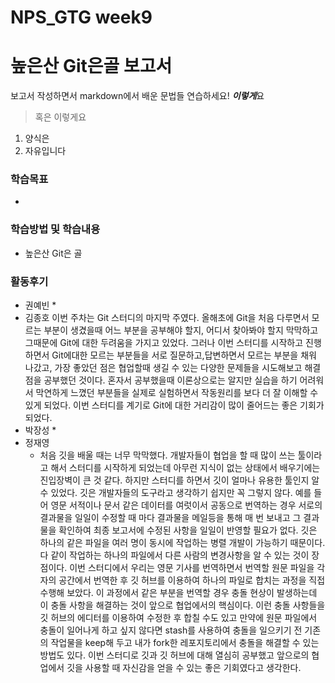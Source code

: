 # NPS_GTG week9

# 높은산 Git은골 보고서

보고서 작성하면서 markdown에서 배운 문법들 연습하세요! ***이렇게***요 

>  혹은 이렇게요
1. 양식은
2. 자유입니다

### 학습목표

* 

### 학습방법 및 학습내용

* 높은산 Git은 골  

 

> 

### 활동후기

* 권예빈
  * 
* 김종호
  이번 주차는 Git 스터디의 마지막 주였다. 올해초에 Git을 처음 다루면서 모르는 부분이 생겼을때 어느 부분을 공부해야 할지, 어디서 찾아봐야 할지 막막하고 그때문에 Git에 대한 두려움을 가지고 있었다. 그러나 이번 스터디를 시작하고 진행하면서 Git에대한 모르는 부분들을 서로 질문하고,답변하면서 모르는 부분을 채워 나갔고, 가장 좋았던 점은 협업할때 생길 수 있는 다양한 문제들을 시도해보고 해결점을 공부했던 것이다. 혼자서 공부했을때 이론상으로는 알지만 실습을 하기 어려워서 막연하게 느꼈던 부분들을 실제로 실험하면서 작동원리를 보다 더 잘 이해할 수 있게 되었다. 이번 스터디를 계기로 Git에 대한 거리감이 많이 줄어드는 좋은 기회가 되었다. 
* 박장성
  * 
* 정재영
  * 처음 깃을 배울 때는 너무 막막했다. 개발자들이 협업을 할 때 많이 쓰는 툴이라고 해서 스터디를 시작하게 되었는데 아무런 지식이 없는 상태에서 배우기에는 진입장벽이 큰 것 같다. 하지만 스터디를 하면서 깃이 얼마나 유용한 툴인지 알 수 있었다. 깃은 개발자들의 도구라고 생각하기 쉽지만 꼭 그렇지 않다. 예를 들어 영문 서적이나 문서 같은 데이터를 여럿이서 공동으로 번역하는 경우 서로의 결과물을 일일이 수정할 때 마다 결과물을 메일등을 통해 매 번 보내고 그 결과물을 확인하여 최종 보고서에 수정된 사항을 일일이 반영할 필요가 없다. 깃은 하나의 같은 파일을 여러 명이 동시에 작업하는 병렬 개발이 가능하기 때문이다. 다 같이 작업하는 하나의 파일에서 다른 사람의 변경사항을 알 수 있는 것이 장점이다. 이번 스터디에서 우리는 영문 기사를 번역하면서 번역할 원문 파일을 각자의 공간에서 번역한 후 깃 허브를 이용하여 하나의 파일로 합치는 과정을 직접 수행해 보았다. 이 과정에서 같은 부분을 번역할 경우 충돌 현상이 발생하는데 이 충돌 사항을 해결하는 것이 앞으로 협업에서의 핵심이다. 이런 충돌 사항들을 깃 허브의 에디터를 이용하여 수정한 후 합칠 수도 있고 만약에 원문 파일에서 충돌이 일어나게 하고 싶지 않다면 stash를 사용하여 충돌을 일으키기 전 기존의 작업물을 keep해 두고 내가 fork한 레포지토리에서 충돌을 해결할 수 있는 방법도 있다. 이번 스터디로 깃과 깃 허브에 대해 열심히 공부했고 앞으로의 협업에서 깃을 사용할 때 자신감을 얻을 수 있는 좋은 기회였다고 생각한다. 
